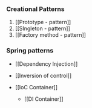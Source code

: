 

### Creational Patterns

1. [[Prototype - pattern]]
2. [[SIngleton - pattern]]
3. [[Factory method - pattern]]



### Spring patterns

- [[Dependency Injection]]
- [[Inversion of control]]

- [[IoC Container]]
	- [[DI Container]]